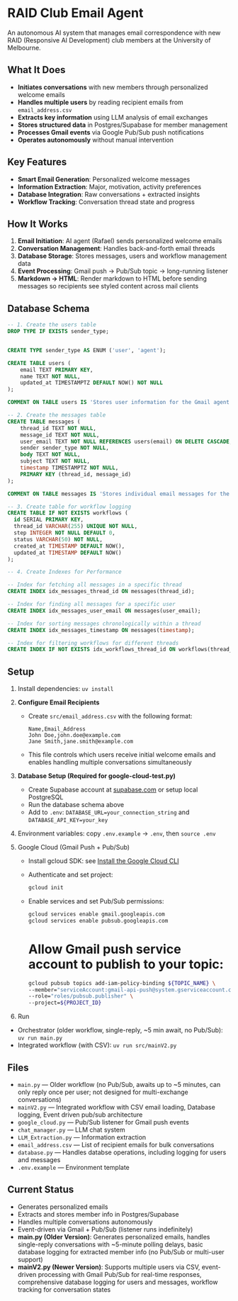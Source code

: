 # RAID Club Email Agent

An autonomous AI system that manages email correspondence with new RAID (Responsive AI Development) club members at the University of Melbourne.

## What It Does

- **Initiates conversations** with new members through personalized welcome emails
- **Handles multiple users** by reading recipient emails from `email_address.csv`
- **Extracts key information** using LLM analysis of email exchanges
- **Stores structured data** in Postgres/Supabase for member management
- **Processes Gmail events** via Google Pub/Sub push notifications
- **Operates autonomously** without manual intervention

## Key Features

- **Smart Email Generation**: Personalized welcome messages
- **Information Extraction**: Major, motivation, activity preferences
- **Database Integration**: Raw conversations + extracted insights
- **Workflow Tracking**: Conversation thread state and progress

## How It Works

1. **Email Initiation**: AI agent (Rafael) sends personalized welcome emails
2. **Conversation Management**: Handles back-and-forth email threads
3. **Database Storage**: Stores messages, users and workflow management data
4. **Event Processing**: Gmail push → Pub/Sub topic → long-running listener
5. **Markdown → HTML**: Render markdown to HTML before sending messages so recipients see styled content across mail clients

## Database Schema

```sql
-- 1. Create the users table
DROP TYPE IF EXISTS sender_type;


CREATE TYPE sender_type AS ENUM ('user', 'agent');

CREATE TABLE users (
    email TEXT PRIMARY KEY,
    name TEXT NOT NULL,
    updated_at TIMESTAMPTZ DEFAULT NOW() NOT NULL
);

COMMENT ON TABLE users IS 'Stores user information for the Gmail agent.';

-- 2. Create the messages table
CREATE TABLE messages (
    thread_id TEXT NOT NULL,
    message_id TEXT NOT NULL,
    user_email TEXT NOT NULL REFERENCES users(email) ON DELETE CASCADE,
    sender sender_type NOT NULL,
    body TEXT NOT NULL,
    subject TEXT NOT NULL,
    timestamp TIMESTAMPTZ NOT NULL,
    PRIMARY KEY (thread_id, message_id)
);

COMMENT ON TABLE messages IS 'Stores individual email messages for the Gmail agent.';

-- 3. Create table for workflow logging
CREATE TABLE IF NOT EXISTS workflows (
  id SERIAL PRIMARY KEY,
  thread_id VARCHAR(255) UNIQUE NOT NULL,
  step INTEGER NOT NULL DEFAULT 0,
  status VARCHAR(50) NOT NULL,
  created_at TIMESTAMP DEFAULT NOW(),
  updated_at TIMESTAMP DEFAULT NOW()
);

-- 4. Create Indexes for Performance

-- Index for fetching all messages in a specific thread
CREATE INDEX idx_messages_thread_id ON messages(thread_id);

-- Index for finding all messages for a specific user
CREATE INDEX idx_messages_user_email ON messages(user_email);

-- Index for sorting messages chronologically within a thread
CREATE INDEX idx_messages_timestamp ON messages(timestamp);

-- Index for filtering workflows for different threads
CREATE INDEX IF NOT EXISTS idx_workflows_thread_id ON workflows(thread_id);
```

## Setup

1. Install dependencies: `uv install`

2. **Configure Email Recipients**

   - Create `src/email_address.csv` with the following format:
     ```csv
     Name,Email_Address
     John Doe,john.doe@example.com
     Jane Smith,jane.smith@example.com
     ```
   - This file controls which users receive initial welcome emails and enables handling multiple conversations simultaneously

3. **Database Setup (Required for google-cloud-test.py)**

   - Create Supabase account at [supabase.com](https://supabase.com) or setup local PostgreSQL
   - Run the database schema above
   - Add to `.env`: `DATABASE_URL=your_connection_string` and `DATABASE_API_KEY=your_key`

4. Environment variables: copy `.env.example` → `.env`, then `source .env`

5. Google Cloud (Gmail Push + Pub/Sub)

   - Install gcloud SDK: see [Install the Google Cloud CLI](https://cloud.google.com/sdk/docs/install)
   - Authenticate and set project:
     ```bash
     gcloud init
     ```
   - Enable services and set Pub/Sub permissions:

     ```bash
     gcloud services enable gmail.googleapis.com
     gcloud services enable pubsub.googleapis.com
     ```

     # Allow Gmail push service account to publish to your topic:

     ```bash
     gcloud pubsub topics add-iam-policy-binding ${TOPIC_NAME} \
     --member="serviceAccount:gmail-api-push@system.gserviceaccount.com" \
     --role="roles/pubsub.publisher" \
     --project=${PROJECT_ID}
     ```

6. Run

- Orchestrator (older workflow, single-reply, ~5 min await, no Pub/Sub): `uv run main.py`
- Integrated workflow (with CSV): `uv run src/mainV2.py`

## Files

- `main.py` — Older workflow (no Pub/Sub, awaits up to ~5 minutes, can only reply once per user; not designed for multi-exchange conversations)
- `mainV2.py` — Integrated workflow with CSV email loading, Database logging, Event driven pub/sub architecture
- `google_cloud.py` — Pub/Sub listener for Gmail push events
- `chat_manager.py` — LLM chat system
- `LLM_Extraction.py` — Information extraction
- `email_address.csv` — List of recipient emails for bulk conversations
- `database.py` — Handles databse operations, including logging for users and messages
- `.env.example` — Environment template

## Current Status

- Generates personalized emails
- Extracts and stores member info in Postgres/Supabase
- Handles multiple conversations autonomously
- Event-driven via Gmail + Pub/Sub (listener runs indefinitely)
- **main.py (Older Version)**: Generates personalized emails, handles single-reply conversations with ~5-minute polling delays, basic database logging for extracted member info (no Pub/Sub or multi-user support)
- **mainV2.py (Newer Version)**: Supports multiple users via CSV, event-driven processing with Gmail Pub/Sub for real-time responses, comprehensive database logging for users and messages, workflow tracking for conversation states
